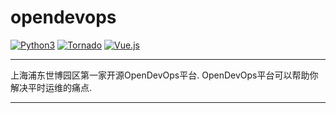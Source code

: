 # opendevops

[![Python3](https://img.shields.io/badge/python-3.6-green.svg?style=plastic)](https://www.python.org/)
[![Tornado](https://img.shields.io/badge/tornado-5.0-brightgreen.svg?style=plastic)](https://www.tornadoweb.org)
[![Vue.js](https://img.shields.io/badge/vuejs-2.5-brightgreen.svg?style=plastic)](https://cn.vuejs.org)

----
上海浦东世博园区第一家开源OpenDevOps平台.
OpenDevOps平台可以帮助你解决平时运维的痛点.

----
